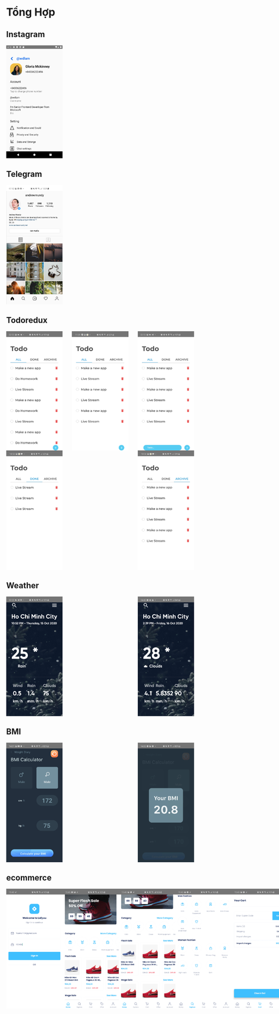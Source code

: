# Tổng Hợp

## Instagram
<div style="display:flex; justify-content:space-between;">
  <img src="./screenShots/teLeGram/te1.png" width="30%">
</div> 

## Telegram

<div style="display:flex; justify-content:space-between;">
  <img src="./screenShots/instagram/in1.jpg" width="30%">
</div> 

## Todoredux
<div style="display:flex; justify-content:space-between;">
  <img src="./screenShots/toDoRedux/t1.jpg" width="30%">
  <img src="./screenShots/toDoRedux/t2.jpg" width="30%">
  <img src="./screenShots/toDoRedux/t3.jpg" width="30%">
</div>
<div style="display:flex; justify-content:space-between;">
  <img src="./screenShots/toDoRedux/t4.jpg" width="30%">
  <img src="./screenShots/toDoRedux/t5.jpg" width="30%">
</div>

## Weather
<div style="display:flex; justify-content:space-between;">
  <img src="./screenShots/weaTher/we1.jpg" width="30%"> 
  <img src="./screenShots/weaTher/we2.jpg" width="30%"> 
</div>

## BMI 
<div style="display:flex; justify-content:space-between;">
  <img src="./screenShots/bMI/bmi1.jpg" width="30%"> 
  <img src="./screenShots/bMI/bmi2.jpg" width="30%"> 
</div>

## ecommerce
<div style="display:flex; justify-content:space-between;">
  <img src="./screenShots/Ecommerce/E1.jpg" width="30%">
  <img src="./screenShots/Ecommerce/e2.jpg" width="30%">
  <img src="./screenShots/Ecommerce/e3.jpg" width="30%">
  <img src="./screenShots/Ecommerce/e4.jpg" width="30%">
  <img src="./screenShots/Ecommerce/e5.jpg" width="30%">
  <img src="./screenShots/Ecommerce/e6.jpg" width="30%">
  <img src="./screenShots/Ecommerce/e7.jpg" width="30%">
  <img src="./screenShots/Ecommerce/e8.jpg" width="30%">
</div>